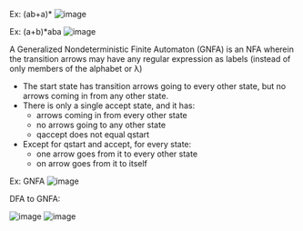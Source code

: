 Ex: (ab+a)*
![image](https://github.com/user-attachments/assets/0784d43c-072f-43b3-8a65-4adc3ffa5cc4)

Ex: (a+b)*aba
![image](https://github.com/user-attachments/assets/993aa0b5-b46d-41f8-8a03-944c98c3b702)

A Generalized Nondeterministic Finite Automaton (GNFA) is an NFA wherein the transition arrows may have any regular expression as labels (instead of only members of the alphabet or λ)
- The start state has transition arrows going to every other state, but no arrows coming in from any other state.
- There is only a single accept state, and it has:
    - arrows coming in from every other state
    - no arrows going to any other state
    - qaccept does not equal qstart
- Except for qstart and accept, for every state:
    - one arrow goes from it to every other state
    - on arrow goes from it to itself

Ex: GNFA
![image](https://github.com/user-attachments/assets/1589dbbd-344e-4e2d-a47f-da874cc5738c)

DFA to GNFA:

![image](https://github.com/user-attachments/assets/e54911c3-d509-4bc7-997b-9e74e6849ffa)
![image](https://github.com/user-attachments/assets/1e87d836-2f93-4fa9-b883-dd61943d57e4)


